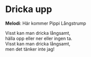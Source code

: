 # Dricka upp

**Melodi**: Här kommer Pippi Långstrump

Visst kan man dricka långsamt,  
hälla opp eller ner eller ingen ta.  
Visst kan man dricka långsamt,  
men det tänker inte jag!
